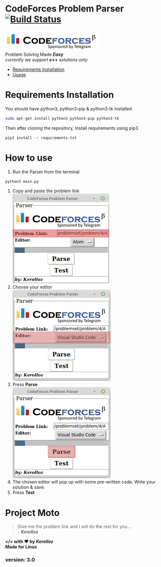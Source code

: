 # CodeForces Problem Parser  [![Build Status](https://travis-ci.com/kerolloz/cf-parser-linux.svg?token=cvKSoAjxeU9ixCtWSxnx&branch=master)](https://travis-ci.com/kerolloz/cf-parser-linux)

![codeforces](codeforces-logo.png)
<br>
Problem Solving Made **_Easy_**
<br>
_currently we support **c++** solutions only_

-   [Requirements Installation](https://github.com/kerolloz/cf-parser-linux#requirements-installation)
-   [Usage](https://github.com/kerolloz/cf-parser-linux#how-to-use)

# Requirements Installation

You should have python3, python3-pip & python3-tk installed

```bash
sudo apt-get install python3 python3-pip python3-tk
```

Then after cloning the repository,
Install requirements using pip3

```bash
pip3 install -r requirements.txt
```

# How to use

1.  Run the Parser from the terminal

```bash
python3 main.py
```

1.  Copy and paste the problem link
    <br>![](/screenShots/screen1.png)
2.  Choose your editor
    <br>![](/screenShots/screen2.png)
3.  Press **Parse**
    <br>![](/screenShots/screen3.png)
4.  The chosen editor will pop up with some pre-written code. Write your solution & save.
5.  Press **Test**

# Project Moto

> Give me the problem link and I will do the rest for you... <br> - _**Kerolloz**_

<b> &lt;/> with :heart: by _Kerolloz_<br> </b>
<b>Made for Linux</b><br>

<h3> version: 3.0
